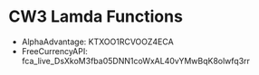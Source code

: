 # CW3 Lamda Functions

<!-- USE ALPHAADVANTAGE TO GET TEXT DATA FOR SENTIMENTS -->
<!-- USE MULTIPLE TABLES TO STORE THE DATA... 1 FOR SENTIMENT 1 FOR TEXT DATA 1 FOR FX RATES -->

- AlphaAdvantage: KTXOO1RCVOOZ4ECA
- FreeCurrencyAPI: fca_live_DsXkoM3fba05DNN1coWxAL40vYMwBqK8olwfq3rr


<!-- CurrencyName/symbol as the partion key -->
<!-- Timestamp for sort key -->